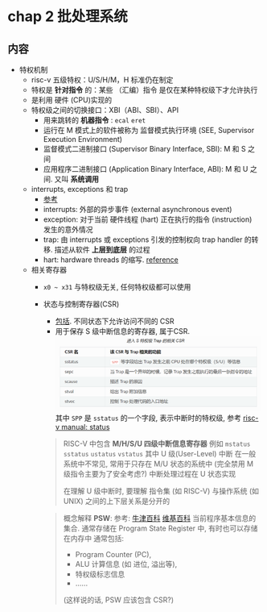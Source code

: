 # chap 2 批处理系统

## 内容

- 特权机制
  - risc-v 五级特权：U/S/H/M，H 标准仍在制定
  - 特权是 **针对指令** 的：某些 （汇编）指令 是仅在某种特权级下才允许执行
  - 是利用 硬件 (CPU)实现的
  - 特权级之间的切换接口：XBI（ABI、SBI）、API
    - 用来跳转的 **机器指令** : `ecal` `eret`
    - 运行在 M 模式上的软件被称为 监督模式执行环境 (SEE, Supervisor Execution Environment)
    - 监督模式二进制接口 (Supervisor Binary Interface, SBI): M 和 S 之间
    - 应用程序二进制接口 (Application Binary Interface, ABI): M 和 U 之间. 又叫 **系统调用**
  - interrupts, exceptions 和 trap
    - [参考](https://five-embeddev.com/riscv-isa-manual/latest/intro.html#sec:trap-defn)
    - interrupts: 外部的异步事件 (external asynchronous event)
    - exception: 对于当前 硬件线程 (hart) 正在执行的指令 (instruction) 发生的意外情况
    - trap: 由 interrupts 或 exceptions 引发的控制权向 trap handler 的转移. 描述从软件 **上层到底层** 的过程
    - hart: hardware threads 的缩写. [reference](https://stackoverflow.com/questions/42676827/risc-v-spec-references-the-word-hart-what-does-hart-mean)
  - 相关寄存器
    - `x0 ~ x31` 与特权级无关, 任何特权级都可以使用
    - 状态与控制寄存器(CSR)
      - [包括](https://five-embeddev.com/quickref/csrs.html). 不同状态下允许访问不同的 CSR
      - 用于保存 S 级中断信息的寄存器, 属于CSR.
        ![S 级中断信息的寄存器](images/20220622154424.png)
        其中 `SPP` 是 `sstatus` 的一个字段, 表示中断时的特权级, 参考 [risc-v manual: status](https://five-embeddev.com/riscv-isa-manual/latest/supervisor.html#sstatus)

      > RISC-V 中包含 **M/H/S/U 四级中断信息寄存器**
      > 例如 `mstatus` `sstatus` `ustatus` `vstatus`
      > 其中 U 级(User-Level) 中断 在一般系统中不常见, 常用于只存在 M/U 状态的系统中 (完全禁用 M 级指令主要为了安全考虑?) 中断处理过程在 U 状态实现
      >
      > 在理解 U 级中断时, 要理解 指令集 (如 RISC-V) 与操作系统 (如 UNIX) 之间的上下层关系是分开的

      > 概念解释 **PSW**:
      > 参考: [牛津百科](https://www.encyclopedia.com/computing/dictionaries-thesauruses-pictures-and-press-releases/program-status-word) [维基百科](https://en.wikipedia.org/wiki/Program_status_word)
      > 当前程序基本信息的集合. 通常存储在 Program State Register 中, 有时也可以存储在内存中
      > 通常包括:
      > - Program Counter (PC),
      > - ALU 计算信息 (如 进位, 溢出等),
      > - 特权级标志信息
      > - ......
      >
      > (这样说的话, PSW 应该包含 CSR?)
